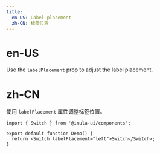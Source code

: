 ```yaml
---
title:
  en-US: Label placement
  zh-CN: 标签位置
---
```


# en-US

Use the `labelPlacement` prop to adjust the label placement.

# zh-CN

使用 `labelPlacement` 属性调整标签位置。

```tsx
import { Switch } from '@inula-ui/components';

export default function Demo() {
  return <Switch labelPlacement="left">Switch</Switch>;
}
```
